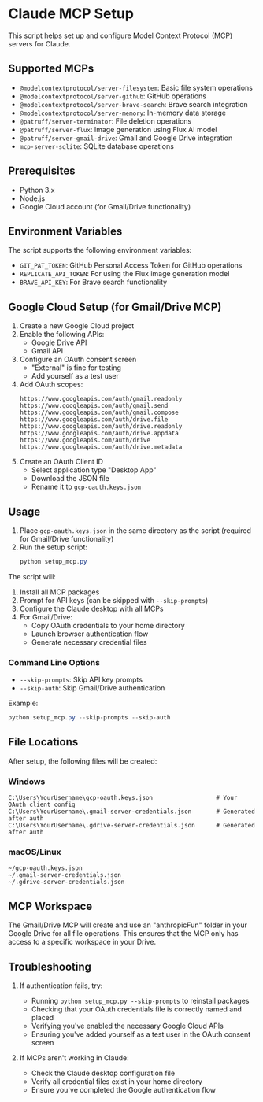 # Claude MCP Setup

This script helps set up and configure Model Context Protocol (MCP) servers for Claude.

## Supported MCPs

* `@modelcontextprotocol/server-filesystem`: Basic file system operations
* `@modelcontextprotocol/server-github`: GitHub operations
* `@modelcontextprotocol/server-brave-search`: Brave search integration
* `@modelcontextprotocol/server-memory`: In-memory data storage
* `@patruff/server-terminator`: File deletion operations
* `@patruff/server-flux`: Image generation using Flux AI model
* `@patruff/server-gmail-drive`: Gmail and Google Drive integration
* `mcp-server-sqlite`: SQLite database operations

## Prerequisites

- Python 3.x
- Node.js
- Google Cloud account (for Gmail/Drive functionality)

## Environment Variables

The script supports the following environment variables:

* `GIT_PAT_TOKEN`: GitHub Personal Access Token for GitHub operations
* `REPLICATE_API_TOKEN`: For using the Flux image generation model
* `BRAVE_API_KEY`: For Brave search functionality

## Google Cloud Setup (for Gmail/Drive MCP)

1. Create a new Google Cloud project
2. Enable the following APIs:
   - Google Drive API
   - Gmail API
3. Configure an OAuth consent screen
   - "External" is fine for testing
   - Add yourself as a test user
4. Add OAuth scopes:
   ```
   https://www.googleapis.com/auth/gmail.readonly
   https://www.googleapis.com/auth/gmail.send
   https://www.googleapis.com/auth/gmail.compose
   https://www.googleapis.com/auth/drive.file
   https://www.googleapis.com/auth/drive.readonly
   https://www.googleapis.com/auth/drive.appdata
   https://www.googleapis.com/auth/drive
   https://www.googleapis.com/auth/drive.metadata
   ```
5. Create an OAuth Client ID
   - Select application type "Desktop App"
   - Download the JSON file
   - Rename it to `gcp-oauth.keys.json`

## Usage

1. Place `gcp-oauth.keys.json` in the same directory as the script (required for Gmail/Drive functionality)
2. Run the setup script:
   ```powershell
   python setup_mcp.py
   ```

The script will:
1. Install all MCP packages
2. Prompt for API keys (can be skipped with `--skip-prompts`)
3. Configure the Claude desktop with all MCPs
4. For Gmail/Drive:
   - Copy OAuth credentials to your home directory
   - Launch browser authentication flow
   - Generate necessary credential files

### Command Line Options

- `--skip-prompts`: Skip API key prompts
- `--skip-auth`: Skip Gmail/Drive authentication

Example:
```powershell
python setup_mcp.py --skip-prompts --skip-auth
```

## File Locations

After setup, the following files will be created:

### Windows
```
C:\Users\YourUsername\gcp-oauth.keys.json                  # Your OAuth client config
C:\Users\YourUsername\.gmail-server-credentials.json       # Generated after auth
C:\Users\YourUsername\.gdrive-server-credentials.json      # Generated after auth
```

### macOS/Linux
```
~/gcp-oauth.keys.json
~/.gmail-server-credentials.json
~/.gdrive-server-credentials.json
```

## MCP Workspace

The Gmail/Drive MCP will create and use an "anthropicFun" folder in your Google Drive for all file operations. This ensures that the MCP only has access to a specific workspace in your Drive.

## Troubleshooting

1. If authentication fails, try:
   - Running `python setup_mcp.py --skip-prompts` to reinstall packages
   - Checking that your OAuth credentials file is correctly named and placed
   - Verifying you've enabled the necessary Google Cloud APIs
   - Ensuring you've added yourself as a test user in the OAuth consent screen

2. If MCPs aren't working in Claude:
   - Check the Claude desktop configuration file
   - Verify all credential files exist in your home directory
   - Ensure you've completed the Google authentication flow


